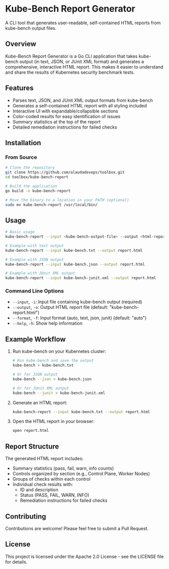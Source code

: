 # Kube-Bench Report Generator

A CLI tool that generates user-readable, self-contained HTML reports from kube-bench output files.

## Overview

Kube-Bench Report Generator is a Go CLI application that takes kube-bench output (in text, JSON, or JUnit XML format) and generates a comprehensive, interactive HTML report. This makes it easier to understand and share the results of Kubernetes security benchmark tests.

## Features

- Parses text, JSON, and JUnit XML output formats from kube-bench
- Generates a self-contained HTML report with all styling included
- Interactive UI with expandable/collapsible sections
- Color-coded results for easy identification of issues
- Summary statistics at the top of the report
- Detailed remediation instructions for failed checks

## Installation

### From Source

```bash
# Clone the repository
git clone https://github.com/alaudadevops/toolbox.git
cd toolbox/kube-bench-report

# Build the application
go build -o kube-bench-report

# Move the binary to a location in your PATH (optional)
sudo mv kube-bench-report /usr/local/bin/
```

## Usage

```bash
# Basic usage
kube-bench-report --input <kube-bench-output-file> --output <html-report-file>

# Example with text output
kube-bench-report --input kube-bench.txt --output report.html

# Example with JSON output
kube-bench-report --input kube-bench.json --output report.html

# Example with JUnit XML output
kube-bench-report --input kube-bench-junit.xml --output report.html
```

### Command Line Options

- `--input`, `-i`: Input file containing kube-bench output (required)
- `--output`, `-o`: Output HTML report file (default: "kube-bench-report.html")
- `--format`, `-f`: Input format (auto, text, json, junit) (default: "auto")
- `--help`, `-h`: Show help information

## Example Workflow

1. Run kube-bench on your Kubernetes cluster:
   ```bash
   # Run kube-bench and save the output
   kube-bench > kube-bench.txt

   # Or for JSON output
   kube-bench --json > kube-bench.json

   # Or for JUnit XML output
   kube-bench --junit > kube-bench-junit.xml
   ```

2. Generate an HTML report:
   ```bash
   kube-bench-report --input kube-bench.txt --output report.html
   ```

3. Open the HTML report in your browser:
   ```bash
   open report.html
   ```

## Report Structure

The generated HTML report includes:

- Summary statistics (pass, fail, warn, info counts)
- Controls organized by section (e.g., Control Plane, Worker Nodes)
- Groups of checks within each control
- Individual check results with:
  - ID and description
  - Status (PASS, FAIL, WARN, INFO)
  - Remediation instructions for failed checks

## Contributing

Contributions are welcome! Please feel free to submit a Pull Request.

## License

This project is licensed under the Apache 2.0 License - see the LICENSE file for details.

